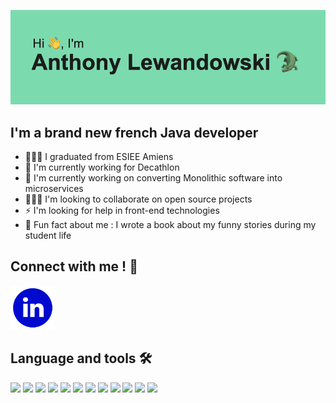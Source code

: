 <link rel="stylesheet" href="https://cdn.jsdelivr.net/gh/devicons/devicon@latest/devicon.min.css">

![plot](./banner.png)

## I'm a brand new french Java developer
- 👨🏻‍🎓 I graduated from ESIEE Amiens
- 🏃 I'm currently working for Decathlon
- 🐊 I'm currently working on converting Monolithic software into microservices
- 🧑🏻‍💻 I'm looking to collaborate on open source projects
- ⚡ I'm looking for help in front-end technologies 
- 📖 Fun fact about me : I wrote a book about my funny stories during my student life

## Connect with me ! 🤝

<a href="https://www.linkedin.com/in/anthony-lewandowski-47b18b170/">
<img alt="Qries" src="./linkedin.png" width=70" height="70"> </a>
         
## Language and tools 🛠️
<p float="left">
    <img style="height : 90px" src="https://cdn.jsdelivr.net/gh/devicons/devicon/icons/java/java-original-wordmark.svg" />
    <img style="height : 90px" src="https://cdn.jsdelivr.net/gh/devicons/devicon/icons/spring/spring-original-wordmark.svg" />
    <img style="height : 120px" src="https://cdn.jsdelivr.net/gh/devicons/devicon/icons/cucumber/cucumber-plain-wordmark.svg" />
    <img style="height : 80px" src="https://cdn.jsdelivr.net/gh/devicons/devicon/icons/javascript/javascript-original.svg" />
    <img style="height : 90px " src="https://cdn.jsdelivr.net/gh/devicons/devicon/icons/docker/docker-original-wordmark.svg" />
    <img style="height : 90px " src="https://cdn.jsdelivr.net/gh/devicons/devicon/icons/tomcat/tomcat-original-wordmark.svg" />
    <img style="height : 90px " src="https://cdn.jsdelivr.net/gh/devicons/devicon/icons/linux/linux-original.svg" />
    <img style="height : 90px " src="https://cdn.jsdelivr.net/gh/devicons/devicon/icons/oracle/oracle-original.svg" />
    <img style="height : 90px " src="https://cdn.jsdelivr.net/gh/devicons/devicon/icons/postgresql/postgresql-original-wordmark.svg" />
    <img style="height : 90px " src="https://cdn.jsdelivr.net/gh/devicons/devicon/icons/intellij/intellij-original.svg" />
    <img style="height : 90px "  src="https://cdn.jsdelivr.net/gh/devicons/devicon/icons/jenkins/jenkins-original.svg" />
    <img style="height : 90px "  src="https://cdn.jsdelivr.net/gh/devicons/devicon/icons/redis/redis-original-wordmark.svg" />
</p> 


